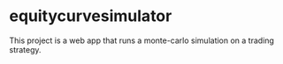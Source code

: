 # equitycurvesimulator
This project is a web app that runs a monte-carlo simulation on a trading strategy.
